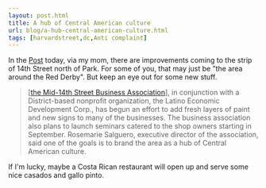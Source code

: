```yaml
---
layout: post.html
title: A hub of Central American culture
url: blog/a-hub-central-american-culture.html
tags: [harvardstreet,dc,Anti complaint]
---
```

In the [Post](http://www.washingtonpost.com/wp-dyn/content/article/2008/08/24/AR2008082402088.html) today, via my mom, there are improvements coming to the strip of 14th Street north of Park. For some of you, that may just be "the area around the Red Derby". But keep an eye out for some new stuff. 

> [[the Mid-14th Street Business Association](http://www.mid14thstreet.com/index.html)], in conjunction with a District-based nonprofit organization, the Latino Economic Development Corp., has begun an effort to add fresh layers of paint and new signs to many of the businesses. The business association also plans to launch seminars catered to the shop owners starting in September. Rosemarie Salguero, executive director of the association, said one of the goals is to brand the area as a hub of Central American culture. 

If I'm lucky, maybe a Costa Rican restaurant will open up and serve some nice casados and gallo pinto. 
